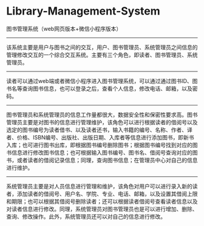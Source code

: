 # Library-Management-System
图书管理系统（web网页版本+微信小程序版本）
****
   该系统主要是用户与图书之间的交互，用户、图书管理员、系统管理员之间信息的管理修改交互的一个综合交互系统。主要有三个角色，即读者、图书管理员、系统管理员。
****
   读者可以通过web端或者微信小程序进入图书管理系统，可以通过通过图书ID、图书名等查询图书信息，也可以登录之后，查看个人信息，修改电话、邮箱，以及密码。
****
图书管理员和系统管理员的信息工作量都很大，数据安全性和保密性要求高。图书管理员主要是对图书的信息进行管理维护，该角色可以进行根据读者的借阅号以及选定的图书编号为读者借书、以及读者还书，输入书籍的编号、名称、作者、译者、价格、ISBN编号、出版社、出版日期、入库者等信息进行添加图书，即新书入库；也可进行图书出库，即根据图书编号删除图书；根据图书编号找到对应的图书信息进行修改图书信息；也可根据输入图书编号、图书名、借阅号查询对应的图书，或者读者的借阅记录信息；同理，查询图书信息；在管理员中心对自己的信息进行维护。  
****
系统管理员主要是对人员信息进行管理和维护，该角色对用户可以进行录入新的读者，添加读者的借阅号、用户名、学院、专业、电话、邮箱，以及设置其借阅上限和期限；也可以根据其借阅号删除读者；还可以根据读者借阅号查看读者信息以及对读者信息进行修改。同理，系统管理员对图书管理员也是可以进行增加、删除、查询、修改操作。此外，系统管理员还可以对自己的信息进行修改。
